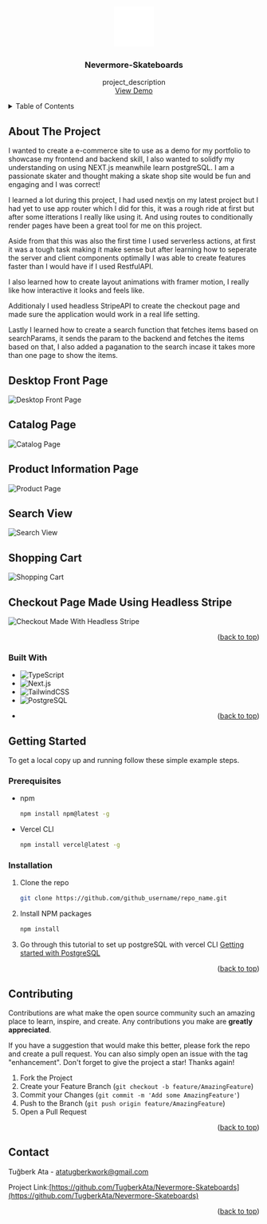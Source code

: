 <a name="readme-top"></a>

<!-- PROJECT LOGO -->
<br />
<div align="center">
  <a href="https://github.com/TugberkAta/Nevermore-Skateboards">
    <img src="public/ravenWhite.svg" alt="Logo" width="80" height="80">
  </a>

<h3 align="center">Nevermore-Skateboards</h3>

  <p align="center">
    project_description
    <br />
    <a href="https://nevermore-skateboards.vercel.app/?pageCount=1">View Demo</a>
  </p>
</div>

<!-- TABLE OF CONTENTS -->
<details>
  <summary>Table of Contents</summary>
  <ol>
    <li>
      <a href="#about-the-project">About The Project</a>
      <ul>
        <li><a href="#built-with">Built With</a></li>
      </ul>
    </li>
    <li>
      <a href="#getting-started">Getting Started</a>
      <ul>
        <li><a href="#prerequisites">Prerequisites</a></li>
        <li><a href="#installation">Installation</a></li>
      </ul>
    </li>
    <li><a href="#contributing">Contributing</a></li>
    <li><a href="#contact">Contact</a></li>
  </ol>
</details>

<!-- ABOUT THE PROJECT -->

## About The Project

I wanted to create a e-commerce site to use as a demo for my portfolio to showcase my frontend and backend skill, I also wanted to solidfy my understanding on using NEXT.js meanwhile learn postgreSQL. I am a passionate skater and thought making a skate shop site would be fun and engaging and I was correct!

I learned a lot during this project, I had used nextjs on my latest project but I had yet to use app router which I did for this, it was a rough ride at first but after some itterations I really like using it. And using routes to conditionally render pages have been a great tool for me on this project.

Aside from that this was also the first time I used serverless actions, at first it was a tough task making it make sense but after learning how to seperate the server and client components optimally I was able to create features faster than I would have if I used RestfulAPI.

I also learned how to create layout animations with framer motion, I really like how interactive it looks and feels like.

Additionaly I used headless StripeAPI to create the checkout page and made sure the application would work in a real life setting.

Lastly I learned how to create a search function that fetches items based on searchParams, it sends the param to the backend and fetches the items based on that, I also added a paganation to the search incase it takes more than one page to show the items.

<h2>Desktop Front Page</h2>
<img src="https://i.imgur.com/jOWTs9N.jpeg" alt="Desktop Front Page">

<h2>Catalog Page</h2>
<img src="https://i.imgur.com/BoM54QU.png" alt="Catalog Page">

<h2>Product Information Page</h2>
<img src="https://i.imgur.com/44PeaIH.png" alt="Product Page">

<h2>Search View</h2>
<img src="https://i.imgur.com/9ir5KUd.png" alt="Search View">

<h2>Shopping Cart</h2>
<img src="https://i.imgur.com/hAbN850.png" alt="Shopping Cart">

<h2>Checkout Page Made Using Headless Stripe</h2>
<img src="https://i.imgur.com/4SPACwg.png" alt="Checkout Made With Headless Stripe">

<p align="right">(<a href="#readme-top">back to top</a>)</p>

### Built With

- ![TypeScript](https://img.shields.io/badge/typescript-%23007ACC.svg?style=for-the-badge&logo=typescript&logoColor=white)
- ![Next.js](https://img.shields.io/badge/next.js-white.svg?style=for-the-badge&logo=next.js&logoColor=black)
- ![TailwindCSS](https://img.shields.io/badge/tailwindcss-%2338B2AC.svg?style=for-the-badge&logo=tailwind-css&logoColor=white)
- ![PostgreSQL](https://img.shields.io/badge/postgresql-4169e1?style=for-the-badge&logo=postgresql&logoColor=white)
- <p align="right">(<a href="#readme-top">back to top</a>)</p>

<!-- GETTING STARTED -->

## Getting Started

To get a local copy up and running follow these simple example steps.

### Prerequisites

- npm
  ```sh
  npm install npm@latest -g
  ```
- Vercel CLI
  ```sh
  npm install vercel@latest -g
  ```

### Installation

1. Clone the repo
   ```sh
   git clone https://github.com/github_username/repo_name.git
   ```
2. Install NPM packages
   ```sh
   npm install
   ```
3. Go through this tutorial to set up postgreSQL with vercel CLI [Getting started with PostgreSQL](https://vercel.com/docs/storage/vercel-postgres/quickstart)

<p align="right">(<a href="#readme-top">back to top</a>)</p>

<!-- CONTRIBUTING -->

## Contributing

Contributions are what make the open source community such an amazing place to learn, inspire, and create. Any contributions you make are **greatly appreciated**.

If you have a suggestion that would make this better, please fork the repo and create a pull request. You can also simply open an issue with the tag "enhancement".
Don't forget to give the project a star! Thanks again!

1. Fork the Project
2. Create your Feature Branch (`git checkout -b feature/AmazingFeature`)
3. Commit your Changes (`git commit -m 'Add some AmazingFeature'`)
4. Push to the Branch (`git push origin feature/AmazingFeature`)
5. Open a Pull Request

<p align="right">(<a href="#readme-top">back to top</a>)</p>

<!-- CONTACT -->

## Contact

Tuğberk Ata - atatugberkwork@gmail.com

Project Link:[https://github.com/TugberkAta/Nevermore-Skateboards](https://github.com/TugberkAta/Nevermore-Skateboards)

<p align="right">(<a href="#readme-top">back to top</a>)</p>
